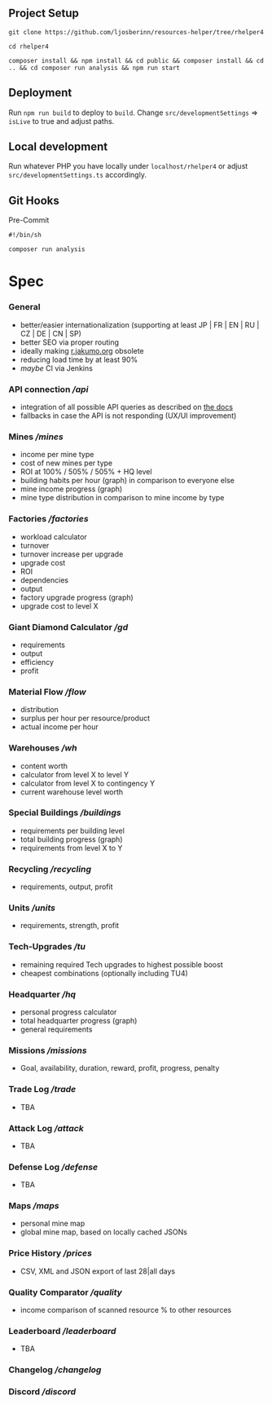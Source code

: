 ## Project Setup

`git clone https://github.com/ljosberinn/resources-helper/tree/rhelper4`

`cd rhelper4`

`composer install && npm install && cd public && composer install && cd .. && cd composer run analysis && npm run start`

## Deployment

Run `npm run build` to deploy to `build`. Change `src/developmentSettings` => `isLive` to true and adjust paths.

## Local development

Run whatever PHP you have locally under `localhost/rhelper4` or adjust `src/developmentSettings.ts` accordingly.

## Git Hooks

Pre-Commit

`#!/bin/sh`

`composer run analysis`

# Spec

### General

- better/easier internationalization (supporting at least JP | FR | EN | RU | CZ | DE | CN | SP)
- better SEO via proper routing
- ideally making [r.jakumo.org](http://r.jakumo.org) obsolete
- reducing load time by at least 90%
- _maybe_ CI via Jenkins

### API connection _/api_

- integration of all possible API queries as described on [the docs](https://resources-game.ch/resapi/)
- fallbacks in case the API is not responding (UX/UI improvement)

### Mines _/mines_

- income per mine type
- cost of new mines per type
- ROI at 100% / 505% / 505% + HQ level
- building habits per hour (graph) in comparison to everyone else
- mine income progress (graph)
- mine type distribution in comparison to mine income by type

### Factories _/factories_

- workload calculator
- turnover
- turnover increase per upgrade
- upgrade cost
- ROI
- dependencies
- output
- factory upgrade progress (graph)
- upgrade cost to level X

### Giant Diamond Calculator _/gd_

- requirements
- output
- efficiency
- profit

### Material Flow _/flow_

- distribution
- surplus per hour per resource/product
- actual income per hour

### Warehouses _/wh_

- content worth
- calculator from level X to level Y
- calculator from level X to contingency Y
- current warehouse level worth

### Special Buildings _/buildings_

- requirements per building level
- total building progress (graph)
- requirements from level X to Y

### Recycling _/recycling_

- requirements, output, profit

### Units _/units_

- requirements, strength, profit

### Tech-Upgrades _/tu_

- remaining required Tech upgrades to highest possible boost
- cheapest combinations (optionally including TU4)

### Headquarter _/hq_

- personal progress calculator
- total headquarter progress (graph)
- general requirements

### Missions _/missions_

- Goal, availability, duration, reward, profit, progress, penalty

### Trade Log _/trade_

- TBA

### Attack Log _/attack_

- TBA

### Defense Log _/defense_

- TBA

### Maps _/maps_

- personal mine map
- global mine map, based on locally cached JSONs

### Price History _/prices_

- CSV, XML and JSON export of last 28|all days

### Quality Comparator _/quality_

- income comparison of scanned resource % to other resources

### Leaderboard _/leaderboard_

- TBA

### Changelog _/changelog_

### Discord _/discord_
